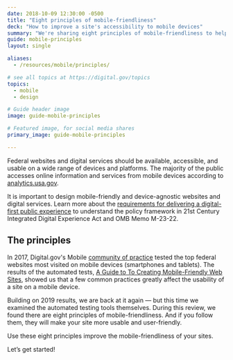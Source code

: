 ```yaml
---
date: 2018-10-09 12:30:00 -0500
title: "Eight principles of mobile-friendliness"
deck: "How to improve a site's accessibility to mobile devices"
summary: "We're sharing eight principles of mobile-friendliness to help you greatly improve your sites."
guide: mobile-principles
layout: single

aliases:
  - /resources/mobile/principles/

# see all topics at https://digital.gov/topics
topics:
  - mobile
  - design

# Guide header image
image: guide-mobile-principles

# Featured image, for social media shares
primary_image: guide-mobile-principles

---
```


Federal websites and digital services should be available, accessible, and usable on a wide range of devices and platforms. The majority of the public accesses online information and services from mobile devices according to [analytics.usa.gov](https://analytics.usa.gov/). 

It is important to design mobile-friendly and device-agnostic websites and digital services. Learn more about the [requirements for delivering a digital-first public experience](https://digital.gov/resources/delivering-digital-first-public-experience/) to understand the policy framework in 21st Century Integrated Digital Experience Act and OMB Memo M-23-22.

## The principles

In 2017, Digital.gov's Mobile [community of practice](https://digital.gov/communities/) tested the top federal websites most visited on mobile devices (smartphones and tablets). The results of the automated tests, [A Guide to To Creating Mobile-Friendly Web Sites](https://digital.gov/resources/guide-create-mobile-friendly-websites/), showed us that a few common practices greatly affect the usability of a site on a mobile device.

Building on 2019 results, we are back at it again &mdash; but this time we examined the automated testing tools themselves. During this review, we found there are eight principles of mobile-friendliness. And if you follow them, they will make your site more usable and user-friendly.

Use these eight principles improve the mobile-friendliness of your sites. 

Let’s get started!
